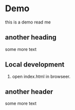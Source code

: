 # Demo 

this is a demo read me 

## another heading

some more text

## Local development 

1. open index.html in browseer. 

## another header

some more text